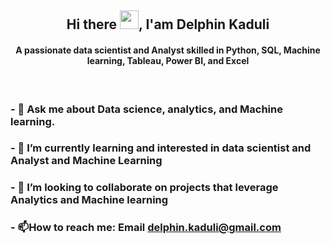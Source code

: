 <h2 align="center">Hi there  <img src = "https://raw.githubusercontent.com/MartinHeinz/MartinHeinz/master/wave.gif" width="30px">, I'am<strong  width="40px"color="blue"> Delphin Kaduli </strong></h2>
<h4 align="center">A passionate data scientist and Analyst skilled in Python, SQL, Machine learning, Tableau, Power BI, and Excel</h4>
<br>

### -  💬 Ask me about Data science, analytics, and Machine learning.
### - 🌱 I’m currently learning and interested in data scientist and Analyst and  Machine Learning
### - 👯 I’m looking to collaborate on projects that leverage Analytics and Machine learning
### - 📫How to reach me: Email delphin.kaduli@gmail.com
<!-- ### My Stats ->
<!-- ![DelphinKdl's GitHub stats](https://github-readme-stats.vercel.app/api?username=DelphinKdl&theme=transparent&show_icons=true) ->
